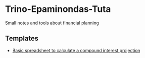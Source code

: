 # Trino-Epaminondas-Tuta
Small notes and tools about financial planning

## Templates
- [ Basic spreadsheet to calculate a compound interest projection ](https://github.com/dtorot/Trino-Epaminondas-Tuta/raw/refs/heads/main/templates/IntCompuesto.xls)
